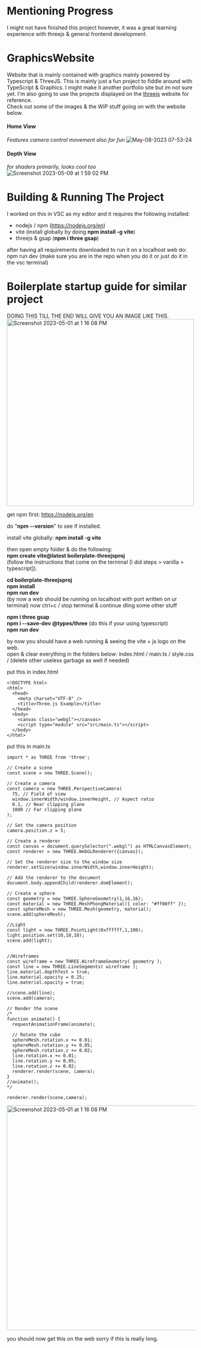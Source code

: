 # Mentioning Progress
I might not have finished this project however, it was a great learning experience with threejs & general frontend development.

# GraphicsWebsite
Website that is mainly contained with graphics mainly powered by Typescript &amp; ThreeJS. This is mainly just a fun project to fiddle around with TypeScript &amp; Graphics. I might make it another portfolio site but im not sure yet. I'm also going to use the projects displayed on the [threejs](https://threejs.org/) website for reference.  
Check out some of the images & the WIP stuff going on with the website below.  
#### Home View
*Features camera control movement also for fun*
![May-08-2023 07-53-24](https://user-images.githubusercontent.com/52252068/236730254-c9ba816e-17a9-4e36-9095-236bdf4575db.gif)
#### Depth View
*for shaders primarily, looks cool too*
![Screenshot 2023-05-09 at 1 59 02 PM](https://user-images.githubusercontent.com/52252068/237062966-52e40ba2-8df1-404a-b00b-1bc82748ef8a.png)

# Building & Running The Project
I worked on this in VSC as my editor and it requires the following installed:
- nodejs / npm (https://nodejs.org/en)
- vite (install globally by doing **npm install -g vite**)
- threejs & gsap (**npm i three gsap**)

after having all requirements downloaded to run it on a localhost web do: 
npm run dev (make sure you are in the repo when you do it or just do it in the vsc terminal)

# Boilerplate startup guide for similar project
DOING THIS TILL THE END WILL GIVE YOU AN IMAGE LIKE THIS.  
<img width="500" height="500" alt="Screenshot 2023-05-01 at 1 16 08 PM" src="https://user-images.githubusercontent.com/52252068/235433794-7270e760-57e5-4f8f-ae53-7cbdda5ea241.png">  

get npm first: https://nodejs.org/en  

do "**npm --version**" to see if installed. 

install vite globally: **npm install -g vite**  

then open empty folder & do the following:  
**npm create vite@latest boilerplate-threejsproj**   
(follow the instructions that come on the terminal [I did steps > vanilla > typescript]). 

**cd boilerplate-threejsproj**  
**npm install**  
**npm run dev**  
(by now a web should be running on localhost with port written on ur terminal)
now ctrl+c / stop terminal & continue dling some other stuff

**npm i three gsap**  
**npm i --save-dev @types/three**  (do this if your using typescript)  
**npm run dev**

by now you should have a web running & seeing the vite + js logo on the web.  
open & clear everything in the folders below:
index.html / main.ts / style.css / (delete other useless garbage as well if needed)

put this in index.html
```
<!DOCTYPE html>
<html>
  <head>
    <meta charset="UTF-8" />
    <title>Three.js Example</title>
  </head>
  <body>
    <canvas class="webgl"></canvas>
    <script type="module" src="src/main.ts"></script>
  </body>
</html>
```
put this in main.ts
```
import * as THREE from 'three';

// Create a scene
const scene = new THREE.Scene();

// Create a camera
const camera = new THREE.PerspectiveCamera(
  75, // Field of view
  window.innerWidth/window.innerHeight, // Aspect ratio
  0.1, // Near clipping plane
  1000 // Far clipping plane
);

// Set the camera position
camera.position.z = 5;

// Create a renderer
const canvas = document.querySelector(".webgl") as HTMLCanvasElement;
const renderer = new THREE.WebGLRenderer({canvas});

// Set the renderer size to the window size
renderer.setSize(window.innerWidth,window.innerHeight);

// Add the renderer to the document
document.body.appendChild(renderer.domElement);

// Create a sphere
const geometry = new THREE.SphereGeometry(1,16,16);
const material = new THREE.MeshPhongMaterial({ color: "#ff00ff" });
const sphereMesh = new THREE.Mesh(geometry, material);
scene.add(sphereMesh);

//Light
const light = new THREE.PointLight(0xffffff,1,100);
light.position.set(10,10,10);
scene.add(light);


//Wireframes
const wireframe = new THREE.WireframeGeometry( geometry );
const line = new THREE.LineSegments( wireframe );
line.material.depthTest = true;
line.material.opacity = 0.25;
line.material.opacity = true;

//scene.add(line);
scene.add(camera);

// Render the scene
/*
function animate() {
  requestAnimationFrame(animate);

  // Rotate the cube
  sphereMesh.rotation.x += 0.01;
  sphereMesh.rotation.y += 0.05;
  sphereMesh.rotation.z += 0.02;
  line.rotation.x += 0.01;
  line.rotation.y += 0.05;
  line.rotation.z += 0.02;
  renderer.render(scene, camera);
}
//animate();
*/

renderer.render(scene,camera);
```
<img width="601" alt="Screenshot 2023-05-01 at 1 16 08 PM" src="https://user-images.githubusercontent.com/52252068/235433794-7270e760-57e5-4f8f-ae53-7cbdda5ea241.png">

you should now get this on the web sorry if this is really long.

